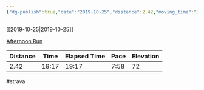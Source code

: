 ```yaml
---
{"dg-publish":true,"date":"2019-10-25","distance":2.42,"moving_time":"19:17","elapsed_time":"19:17","pace":"7:58","total_elevation_gain":72,"url":"https://www.strava.com/activities/2816785568","permalink":"/01-personal/strava/2019-10-25-afternoon-run/","dgPassFrontmatter":true}
---
```



[[2019-10-25\|2019-10-25]]

[Afternoon Run](https://www.strava.com/activities/2816785568)

| Distance | Time  | Elapsed Time | Pace | Elevation |
| -------- | ----- | ------------ | ---- | --------- |
| 2.42     | 19:17 | 19:17        | 7:58 | 72        |




#strava
